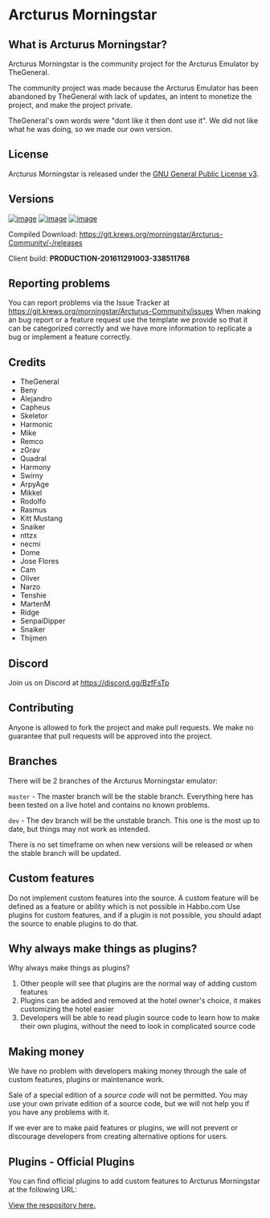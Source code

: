 # Arcturus Morningstar #

## What is Arcturus Morningstar? ##
Arcturus Morningstar is the community project for the Arcturus Emulator by TheGeneral.

The community project was made because the Arcturus Emulator has been abandoned by TheGeneral with lack of updates, an intent to monetize the project, and make the project private.

TheGeneral's own words were "dont like it then dont use it". We did not like what he was doing, so we made our own version.

## License ##
Arcturus Morningstar is released under the [GNU General Public License v3](https://www.gnu.org/licenses/gpl-3.0.txt).

## Versions ##
[![image](https://img.shields.io/badge/VERSION-3.0.0-success.svg?style=for-the-badge&logo=appveyor)](#)
[![image](https://img.shields.io/badge/STATUS-STABLE-blue.svg?style=for-the-badge&logo=appveyor)](#)
[![image](https://img.shields.io/discord/557240155040251905?style=for-the-badge&logo=discord&color=7289DA&label=DISCORD&logoColor=fff)](https://discord.gg/BzfFsTp)

Compiled Download: https://git.krews.org/morningstar/Arcturus-Community/-/releases

Client build: **PRODUCTION-201611291003-338511768**

## Reporting problems ##
You can report problems via the Issue Tracker at https://git.krews.org/morningstar/Arcturus-Community/issues
When making an bug report or a feature request use the template we provide so that it can be categorized correctly and we have more information to replicate a bug or implement a feature correctly.

## Credits ##
- TheGeneral
- Beny
- Alejandro
- Capheus
- Skeletor
- Harmonic
- Mike
- Remco
- zGrav
- Quadral
- Harmony
- Swirny
- ArpyAge
- Mikkel
- Rodolfo
- Rasmus
- Kitt Mustang
- Snaiker
- nttzx
- necmi
- Dome
- Jose Flores
- Cam
- Oliver
- Narzo
- Tenshie
- MartenM
- Ridge
- SenpaiDipper
- Snaiker
- Thijmen


## Discord ##
Join us on Discord at https://discord.gg/BzfFsTp

## Contributing ##
Anyone is allowed to fork the project and make pull requests. We make no guarantee that pull requests will be approved into the project.

## Branches ##
There will be 2 branches of the Arcturus Morningstar emulator:

`master` - The master branch will be the stable branch. Everything here has been tested on a live hotel and contains no known problems.

`dev` - The dev branch will be the unstable branch. This one is the most up to date, but things may not work as intended.

There is no set timeframe on when new versions will be released or when the stable branch will be updated.

## Custom features ##
Do not implement custom features into the source.
A custom feature will be defined as a feature or ability which is not possible in Habbo.com
Use plugins for custom features, and if a plugin is not possible, you should adapt the source to enable plugins to do that.

## Why always make things as plugins? ##
Why always make things as plugins?
1. Other people will see that plugins are the normal way of adding custom features
2. Plugins can be added and removed at the hotel owner's choice, it makes customizing the hotel easier
3. Developers will be able to read plugin source code to learn how to make their own plugins, without the need to look in complicated source code

## Making money ##
We have no problem with developers making money through the sale of custom features, plugins or maintenance work.

Sale of a special edition of a *source code* will not be permitted. You may use your own private edition of a source code, but we will not help you if you have any problems with it.

If we ever are to make paid features or plugins, we will not prevent or discourage developers from creating alternative options for users.


## Plugins - Official Plugins ##
You can find official plugins to add custom features to Arcturus Morningstar at the following URL: 

[View the respository here.](https://git.krews.org/official-plugins)

